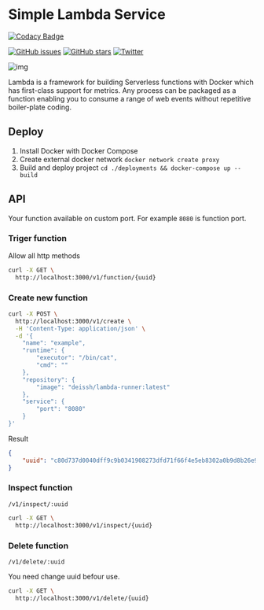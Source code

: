 # Simple Lambda Service

[![Codacy Badge](https://api.codacy.com/project/badge/Grade/c4d781bc8ecd430b95385f8a4bc0fec5)](https://www.codacy.com/app/Deissh/lambda?utm_source=github.com&amp;utm_medium=referral&amp;utm_content=deissh/lambda&amp;utm_campaign=Badge_Grade)

[![GitHub issues](https://img.shields.io/github/issues/deissh/lambda.svg)](https://github.com/deissh/lambda/issues)
[![GitHub stars](https://img.shields.io/github/stars/deissh/lambda.svg)](https://github.com/deissh/lambda/stargazers)
[![Twitter](https://img.shields.io/twitter/url/https/github.com/deissh/lambda.svg?style=social)](https://twitter.com/intent/tweet?text=Wow:&url=https%3A%2F%2Fgithub.com%2Fdeissh%2Flambda)

![img](https://blog.alexellis.io/content/images/2017/08/clip-1.png)

Lambda is a framework for building Serverless functions with Docker which has first-class support for metrics. Any process can be packaged as a function enabling you to consume a range of web events without repetitive boiler-plate coding.

## Deploy

1. Install Docker with Docker Compose
2. Create external docker network `docker network create proxy`
3. Build and deploy project `cd ./deployments && docker-compose up --build`

## API

Your function available on custom port. For example `8080` is function port.

### Triger function

Allow all http methods

```bash
curl -X GET \
  http://localhost:3000/v1/function/{uuid}
```

### Create new function

```bash
curl -X POST \
  http://localhost:3000/v1/create \
  -H 'Content-Type: application/json' \
  -d '{
	"name": "example",
	"runtime": {
		"executor": "/bin/cat",
		"cmd": ""
	},
	"repository": {
		"image": "deissh/lambda-runner:latest"
	},
	"service": {
		"port": "8080"
	}
}'
```

Result

```json
{
    "uuid": "c80d737d0040dff9c9b0341908273dfd71f66f4e5eb8302a0b9d8b26e9b87089"
}
```

### Inspect function

`/v1/inspect/:uuid`

```bash
curl -X GET \
  http://localhost:3000/v1/inspect/{uuid}
```

### Delete function

`/v1/delete/:uuid`

You need change uuid befour use.

```bash
curl -X GET \
  http://localhost:3000/v1/delete/{uuid}
```
